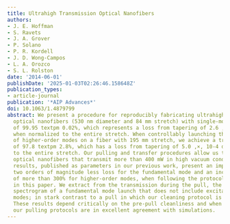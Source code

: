 ```yaml
---
title: Ultrahigh Transmission Optical Nanofibers
authors:
- J. E. Hoffman
- S. Ravets
- J. A. Grover
- P. Solano
- P. R. Kordell
- J. D. Wong-Campos
- L. A. Orozco
- S. L. Rolston
date: '2014-06-01'
publishDate: '2025-01-03T02:26:46.158648Z'
publication_types:
- article-journal
publication: '*AIP Advances*'
doi: 10.1063/1.4879799
abstract: We present a procedure for reproducibly fabricating ultrahigh transmission
  optical nanofibers (530 nm diameter and 84 mm stretch) with single-mode transmissions
  of 99.95 textpm 0.02%, which represents a loss from tapering of 2.6 ,×, 10-5 dB/mm
  when normalized to the entire stretch. When controllably launching the next family
  of higher-order modes on a fiber with 195 mm stretch, we achieve a transmission
  of 97.8 textpm 2.8%, which has a loss from tapering of 5.0 ,×, 10-4 dB/mm when normalized
  to the entire stretch. Our pulling and transfer procedures allow us to fabricate
  optical nanofibers that transmit more than 400 mW in high vacuum conditions. These
  results, published as parameters in our previous work, present an improvement of
  two orders of magnitude less loss for the fundamental mode and an increase in transmission
  of more than 300% for higher-order modes, when following the protocols detailed
  in this paper. We extract from the transmission during the pull, the only reported
  spectrogram of a fundamental mode launch that does not include excitation to asymmetric
  modes; in stark contrast to a pull in which our cleaning protocol is not followed.
  These results depend critically on the pre-pull cleanliness and when properly following
  our pulling protocols are in excellent agreement with simulations.
---
```

